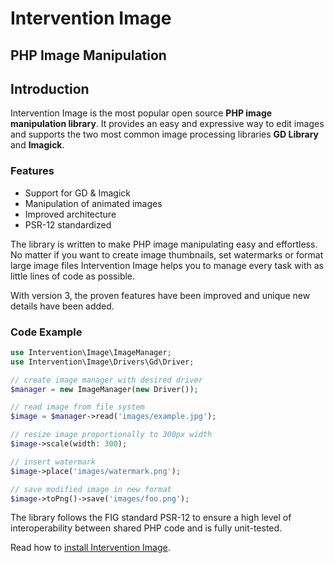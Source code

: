 # Intervention Image

## PHP Image Manipulation

## Introduction

Intervention Image is the most popular open source **PHP image manipulation
library**. It provides an easy and expressive way to edit images and supports
the two most common image processing libraries **GD Library** and **Imagick**.

### Features

- Support for GD & Imagick
- Manipulation of animated images
- Improved architecture
- PSR-12 standardized

The library is written to make PHP image manipulating easy and effortless. No
matter if you want to create image thumbnails, set watermarks or format large
image files Intervention Image helps you to manage every task with as little
lines of code as possible.

With version 3, the proven features have been improved and unique new details
have been added. 

### Code Example

```php
use Intervention\Image\ImageManager;
use Intervention\Image\Drivers\Gd\Driver;

// create image manager with desired driver
$manager = new ImageManager(new Driver());

// read image from file system
$image = $manager->read('images/example.jpg');

// resize image proportionally to 300px width
$image->scale(width: 300);

// insert watermark
$image->place('images/watermark.png');

// save modified image in new format 
$image->toPng()->save('images/foo.png');

```

The library follows the FIG standard PSR-12 to ensure a high level of
interoperability between shared PHP code and is fully unit-tested.

Read how to [install Intervention Image](/v3/introduction/installation).
